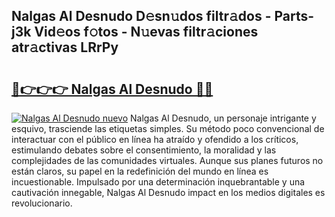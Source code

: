## Nalgas Al Desnudo D𝚎sn𝚞dos filtr𝚊dos - Parts-j3k Vid𝚎os f𝚘tos - N𝚞evas filtr𝚊ciones atr𝚊ctivas LRrPy

# <h2><a href="http://mb76fdm.tromn.icu/?c=Nalgas+Al+Desnudo">🔗👉👉👉 Nalgas Al Desnudo 🔗🔗</a></h2>

[![Nalgas Al Desnudo nuevo](https://i.imgur.com/pEAQMta.gif)](http://mb76fdm.tromn.icu/?c=Nalgas+Al+Desnudo)
Nalgas Al Desnudo, un personaje intrigante y esquivo, trasciende las etiquetas simples. Su método poco convencional de interactuar con el público en línea ha atraído y ofendido a los críticos, estimulando debates sobre el consentimiento, la moralidad y las complejidades de las comunidades virtuales. Aunque sus planes futuros no están claros, su papel en la redefinición del mundo en línea es incuestionable. Impulsado por una determinación inquebrantable y una cautivación innegable, Nalgas Al Desnudo impact en los medios digitales es revolucionario.
